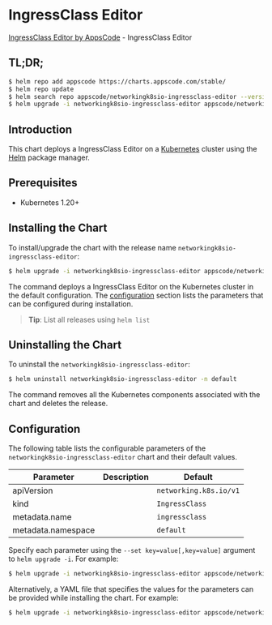 # IngressClass Editor

[IngressClass Editor by AppsCode](https://appscode.com) - IngressClass Editor

## TL;DR;

```bash
$ helm repo add appscode https://charts.appscode.com/stable/
$ helm repo update
$ helm search repo appscode/networkingk8sio-ingressclass-editor --version=v0.16.0
$ helm upgrade -i networkingk8sio-ingressclass-editor appscode/networkingk8sio-ingressclass-editor -n default --create-namespace --version=v0.16.0
```

## Introduction

This chart deploys a IngressClass Editor on a [Kubernetes](http://kubernetes.io) cluster using the [Helm](https://helm.sh) package manager.

## Prerequisites

- Kubernetes 1.20+

## Installing the Chart

To install/upgrade the chart with the release name `networkingk8sio-ingressclass-editor`:

```bash
$ helm upgrade -i networkingk8sio-ingressclass-editor appscode/networkingk8sio-ingressclass-editor -n default --create-namespace --version=v0.16.0
```

The command deploys a IngressClass Editor on the Kubernetes cluster in the default configuration. The [configuration](#configuration) section lists the parameters that can be configured during installation.

> **Tip**: List all releases using `helm list`

## Uninstalling the Chart

To uninstall the `networkingk8sio-ingressclass-editor`:

```bash
$ helm uninstall networkingk8sio-ingressclass-editor -n default
```

The command removes all the Kubernetes components associated with the chart and deletes the release.

## Configuration

The following table lists the configurable parameters of the `networkingk8sio-ingressclass-editor` chart and their default values.

|     Parameter      | Description |              Default              |
|--------------------|-------------|-----------------------------------|
| apiVersion         |             | <code>networking.k8s.io/v1</code> |
| kind               |             | <code>IngressClass</code>         |
| metadata.name      |             | <code>ingressclass</code>         |
| metadata.namespace |             | <code>default</code>              |


Specify each parameter using the `--set key=value[,key=value]` argument to `helm upgrade -i`. For example:

```bash
$ helm upgrade -i networkingk8sio-ingressclass-editor appscode/networkingk8sio-ingressclass-editor -n default --create-namespace --version=v0.16.0 --set apiVersion=networking.k8s.io/v1
```

Alternatively, a YAML file that specifies the values for the parameters can be provided while
installing the chart. For example:

```bash
$ helm upgrade -i networkingk8sio-ingressclass-editor appscode/networkingk8sio-ingressclass-editor -n default --create-namespace --version=v0.16.0 --values values.yaml
```
